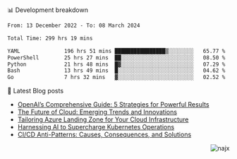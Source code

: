 📊 Development breakdown
<!--START_SECTION:waka-->

```txt
From: 13 December 2022 - To: 08 March 2024

Total Time: 299 hrs 19 mins

YAML              196 hrs 51 mins ████████████████▒░░░░░░░░   65.77 %
PowerShell        25 hrs 27 mins  ██░░░░░░░░░░░░░░░░░░░░░░░   08.50 %
Python            21 hrs 48 mins  █▓░░░░░░░░░░░░░░░░░░░░░░░   07.29 %
Bash              13 hrs 49 mins  █░░░░░░░░░░░░░░░░░░░░░░░░   04.62 %
Go                7 hrs 32 mins   ▓░░░░░░░░░░░░░░░░░░░░░░░░   02.52 %
```

<!--END_SECTION:waka-->

📕 Latest Blog posts

<!-- BLOG-POST-LIST:START -->
- [OpenAI’s Comprehensive Guide: 5 Strategies for Powerful Results](https://najx.dev/openai's-comprehensive-guide-to-prompt-writing-five-new-strategies-for-powerful-results/)
- [The Future of Cloud: Emerging Trends and Innovations](https://najx.dev/the-future-of-cloud-emerging-trends-and-innovations/)
- [Tailoring Azure Landing Zone for Your Cloud Infrastructure](https://najx.dev/tailoring-your-azure-landing-zone-for-cloud-infrastructure/)
- [Harnessing AI to Supercharge Kubernetes Operations](https://najx.dev/harnessing-ai-to-supercharge-kubernetes-operations/)
- [CI/CD Anti-Patterns: Causes, Consequences, and Solutions](https://najx.dev/cicd-anti-patterns/)
<!-- BLOG-POST-LIST:END -->

<p align="right">
  <img src="https://komarev.com/ghpvc/?username=najx&label=GitHub%20Profile%20Views&color=yellow&style=flat" alt="najx" />
</p align="center">
